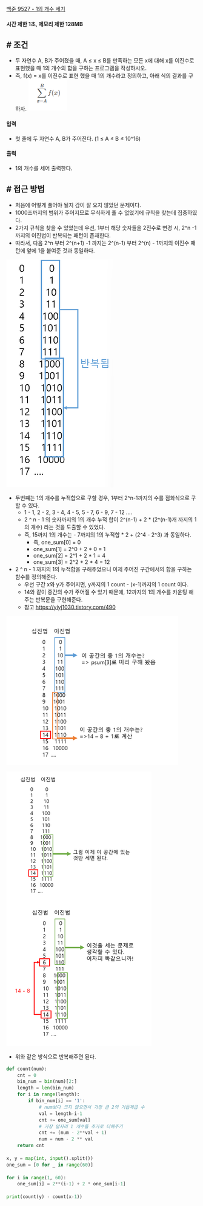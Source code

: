
[백준 9527 - 1의 개수 세기](https://www.acmicpc.net/problem/9527)


#### **시간 제한 1초, 메모리 제한 128MB**


## **# 조건**

- 두 자연수 A, B가 주어졌을 때, A ≤ x ≤ B를 만족하는 모든 x에 대해 x를 이진수로 표현했을 때 1의 개수의 합을 구하는 프로그램을 작성하시오.
- 즉, f(x) = x를 이진수로 표현 했을 때 1의 개수라고 정의하고, 아래 식의 결과를 구하자.
![](Algorithm/baekjoon/assets/Pasted%20image%2020230507184004.png)

#### **입력**
- 첫 줄에 두 자연수 A, B가 주어진다. (1 ≤ A ≤ B ≤ 10^16)


#### **출력**
- 1의 개수를 세어 출력한다.


## **# 접근 방법**

- 처음에 어떻게 풀어야 될지 감이 잘 오지 않았던 문제이다.
- 1000조까지의 범위가 주어지므로 무식하게 풀 수 없었기에 규칙을 찾는데 집중하였다.
- 2가지 규칙을 찾을 수 있었는데 우선, 1부터 해당 숫자들을 2진수로 변경 시, 2^n -1 까지의 이진법이 반복되는 패턴이 존재한다.
- 따라서, 다음 2^n 부터 2^(n+1) -1 까지는 2^(n-1) 부터 2^(n) - 1까지의 이진수 패턴에 앞에 1을 붙여준 것과 동일하다.

![](Algorithm/baekjoon/assets/Pasted%20image%2020230507194325.png)


- 두번쨰는 1의 개수를 누적합으로 구할 경우, 1부터 2^n-1까지의 수를 점화식으로 구할 수 있다.
	- 1 - 1, 2 - 2, 3 - 4, 4 - 5, 5 - 7, 6 - 9, 7 - 12 ....
	- 2 ^ n - 1 의 숫자까지의 1의 개수 누적 합이 2^(n-1) + 2 * (2^(n-1)개 까지의 1의 개수) 라는 것을 도출할 수 있었다.
	- 즉, 15까지 1의 개수는 - 7까지의 1의 누적합 * 2 +  (2^4 - 2^3) 과 동일하다.
		- 즉, one_sum[0] = 0
		- one_sum[1] = 2^0 + 2 * 0 = 1
		- one_sum[2] = 2^1 + 2 * 1 = 4
		- one_sum[3] = 2^2 + 2 * 4 = 12
- 2 ^ n - 1 까지의 1의 누적합을 구해주었으니 이제 주어진 구간에서의 합을 구하는 함수를 정의해준다.
	- 우선 구간 x와 y가 주어지면, y까지의 1 count - (x-1)까지의 1 count 이다.
	- 14와 같이 중간의 수가 주어질 수 있기 때문에, 12까지의 1의 개수를 카운팅 해주는 반복문을 구현해준다.
	- 참고 https://yiyj1030.tistory.com/490

![](Algorithm/baekjoon/assets/Pasted%20image%2020230507200353.png)

![](Algorithm/baekjoon/assets/Pasted%20image%2020230507200414.png)

- 위와 같은 방식으로 반복해주면 된다.


```python
def count(num):  
    cnt = 0  
    bin_num = bin(num)[2:]  
    length = len(bin_num)  
    for i in range(length):  
        if bin_num[i] == '1':  
            # num보다 크지 않으면서 가장 큰 2의 거듭제곱 수  
            val = length-i-1  
            cnt += one_sum[val]  
            # 가장 앞자리 1 개수를 추가로 더해주기  
            cnt += (num - 2**val + 1)  
            num = num - 2 ** val  
    return cnt  
  
x, y = map(int, input().split())  
one_sum = [0 for _ in range(60)]  
  
for i in range(1, 60):  
    one_sum[i] = 2**(i-1) + 2 * one_sum[i-1]  
  
print(count(y) - count(x-1))
```